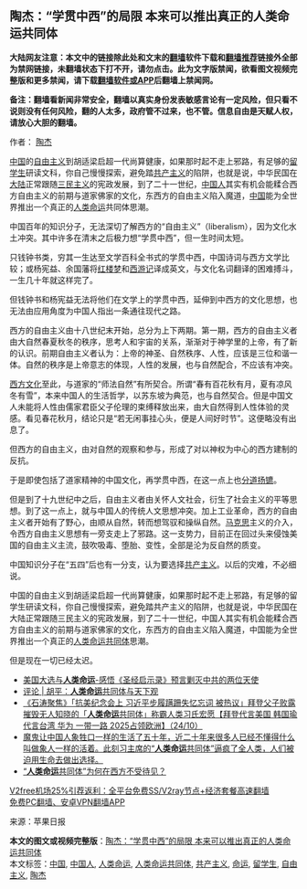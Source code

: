  <h2>陶杰：“学贯中西”的局限 本来可以推出真正的人类命运共同体</h2> <p class="notice"><b>大陆网友注意：本文中的链接除此处和文末的<a href="https://github.com/bannedbook/fanqiang" >翻墙</a>软件下载和<a href="https://github.com/killgcd/justmysocks/blob/master/README.md">翻墙推荐</a>链接外全部为禁网链接，未翻墙状态下打不开，请勿点击。此为文字版禁闻，欲看图文视频完整版和更多禁闻，请下载<a href="https://github.com/bannedbook/fanqiang">翻墙软件或APP</a>后翻墙上禁闻网。</p><p>备注：翻墙看新闻非常安全，翻墙以真实身份发表敏感言论有一定风险，但只看不说则没有任何风险，翻的人太多，政府管不过来，也不管。信息自由是天赋人权，请放心大胆的翻墙。</b></p>  <div class="entry"> <p>作者： <a href="https://www.bannedbook.org/bnews/tag/%e9%99%b6%e6%9d%b0/" class="st_tag internal_tag" rel="tag" title="标签 陶杰 下的日志">陶杰</a></p> <p id="summary"><span class='wp_keywordlink_affiliate'><a href="https://www.bannedbook.org/" title="中国" target="_blank">中国</a></span>的<a href="https://www.bannedbook.org/bnews/tag/%e8%87%aa%e7%94%b1%e4%b8%bb%e4%b9%89/" class="st_tag internal_tag" rel="tag" title="标签 自由主义 下的日志">自由主义</a>到胡适梁启超一代尚算健康，如果那时起不走上邪路，有足够的<a href="https://www.bannedbook.org/bnews/tag/%e7%95%99%e5%ad%a6%e7%94%9f/" class="st_tag internal_tag" rel="tag" title="标签 留学生 下的日志">留学生</a>研读文科，你自己慢慢探索，避免踏<span class='wp_keywordlink'><a href="https://www.bannedbook.org/forum2/topic6177.html" title="《共产主义的终极目的》" target="_blank">共产主义</a></span>的陷阱，也就是说，中华民国在<span class='wp_keywordlink_affiliate'><a href="https://www.bannedbook.org/" title="大陆" target="_blank">大陆</a></span>正常跟随<span class='wp_keywordlink'><a href="https://www.bannedbook.org/forum2/topic3456.html" title="孙中山《三民主义》" target="_blank">三民主义</a></span>的宪政发展，到了二十一世纪，<a href="https://www.bannedbook.org/bnews/tag/%e4%b8%ad%e5%9b%bd%e4%ba%ba/" class="st_tag internal_tag" rel="tag" title="标签 中国人 下的日志">中国人</a>其实有机会能糅合西方自由主义的前期与道家佛家的文化，东西方的自由主义陷入魔道，<a href="https://www.bannedbook.org/bnews/tag/%E4%B8%AD%E5%9B%BD/" class="st_tag internal_tag" rel="tag" title="标签 中国 下的日志">中国</a>能为全世界推出一个真正的<a href="https://www.bannedbook.org/bnews/tag/%E4%BA%BA%E7%B1%BB%E5%91%BD%E8%BF%90/" class="st_tag internal_tag" rel="tag" title="标签 人类命运 下的日志">人类命运</a>共同体思潮。</p> <p id="conimg">中国百年的知识分子，无法深切了解西方的“自由主义”（liberalism），因为文化水土冲突。其中许多在清末之后极力想“学贯中西”，但一生时间太短。</p>  <p>只钱钟书类，穷其一生达至文学百科全书式的学贯中西，中国诗词与西方文学比较；或杨宪益、余国藩将<span class='wp_keywordlink'><a href="https://www.bannedbook.org/forum3/topic58.html" title="红楼梦-谁解其中意" target="_blank">红楼梦</a></span>和<span class='wp_keywordlink'><a href="https://www.bannedbook.org/forum24/topic1503.html" title="深度揭秘《西游记》蕴含的玄机" target="_blank">西游记</a></span>译成英文，与文化名词翻译的困难搏斗，一生几十年就这样完了。</p> <p>但钱钟书和杨宪益无法将他们在文学上的学贯中西，延伸到中西方的文化思想，也无法由应用角度为中国人指出一条通往现代之路。</p> <p>西方的自由主义由十八世纪末开始，总分为上下两期。第一期，西方的自由主义者由大自然春夏秋冬的秩序，思考人和宇宙的关系，渐渐对于神学里的上帝，有了新的认识。前期自由主义者认为：上帝的神圣、自然秩序、人性，应该是三位和谐一体。自然的秩序是上帝意志的体现，人性的发展，也与自然配合，不应该有冲突。</p>  <p><span class='wp_keywordlink'><a href="https://www.bannedbook.org/forum3/topic47.html" title="西方传统文化汇编" target="_blank">西方文化</a></span>至此，与道家的“师法自然”有所契合。所谓“春有百花秋有月，夏有凉风冬有雪”，本来中国人的生活哲学，以苏东坡为典范，也与自然契合。但是中国文人未能将人性由儒家君臣父子伦理的束缚释放出来，由大自然得到人性体验的灵感。看见春花秋月，结论只是“若无闲事挂心头，便是人间好时节”。这便略没有出息了。</p> <p>但西方的自由主义，由对自然的观察和参与，形成了对以神权为中心的西方建制的反抗。</p> <p>于是即使包括了道家精神的中国文化，再学贯中西，在这一点上也<span class='wp_keywordlink'><a href="https://www.bannedbook.org/forum2/topic1335.html" title="老曹收藏-分道扬镳-苏南冲突始末" target="_blank">分道扬镳</a></span>。</p>  <p>但是到了十九世纪中之后，自由主义者由关怀人文社会，衍生了社会主义的平等思想。到了这一点上，就与中国人的传统人文思想冲突。加上工业革命，西方的自由主义者开始有了野心，由顺从自然，转而想驾驭和操纵自然。<span class='wp_keywordlink'><a href="https://www.bannedbook.org/forum2/topic105.html" title="《马克思的成魔之路》" target="_blank">马克思</a></span>主义的介入，令西方自由主义思想有一旁支走上了邪路。这一支势力，目前正在回过头来侵蚀美国的自由主义主流，鼓吹吸毒、堕胎、变性，全部是沦为反自然的质变。</p> <p>中国知识分子在“五四”后也有一分支，认为要选择<a href="https://www.bannedbook.org/bnews/tag/%e5%85%b1%e4%ba%a7%e4%b8%bb%e4%b9%89/" class="st_tag internal_tag" rel="tag" title="标签 共产主义 下的日志">共产主义</a>。以后的灾难，不必细说。</p> <p>中国的自由主义到胡适梁启超一代尚算健康，如果那时起不走上邪路，有足够的留学生研读文科，你自己慢慢探索，避免踏共产主义的陷阱，也就是说，中华民国在大陆正常跟随三民主义的宪政发展，到了二十一世纪，中国人其实有机会能糅合西方自由主义的前期与道家佛家的文化，东西方的自由主义陷入魔道，中国能为全世界推出一个真正的<a href="https://www.bannedbook.org/bnews/tag/%E4%BA%BA%E7%B1%BB%E5%91%BD%E8%BF%90%E5%85%B1%E5%90%8C%E4%BD%93/" class="st_tag internal_tag" rel="tag" title="标签 人类命运共同体 下的日志">人类命运共同体</a>思潮。</p>  <p>但是现在一切已经太迟。</p> <ul class='op-related-articles' title='相关阅读'> <li><a href='https://www.bannedbook.org/bnews/ssgc/20201204/1442061.html' target='_blank'>美国大选与<b>人类命运</b>-感悟《圣经启示录》预言剿灭中共的两位天使</a></li> <li><a href='https://www.bannedbook.org/bnews/comments/20201110/1428470.html' target='_blank'>评论 | 胡平：<b>人类命运</b>共同体与天下观</a></li> <li><a href='https://www.bannedbook.org/bnews/bannedvideo/20201025/1419729.html' target='_blank'>《石涛聚焦》「抗美纪念会上 习近平步履蹒跚失忆忘词 被热议」拜登父子败露摧毁无人知晓的「<b>人类命运</b>共同体」称霸人类习氏宏愿【拜登代言美国 韩国瑜代言台湾 华为 一带一路 2025占领欧洲】（24/10）</a></li> <li><a href='https://www.bannedbook.org/bnews/comments/20201010/1411393.html' target='_blank'>魔鬼让中国人象牲口一样的生活了五十年，近二十年来很多人已经不懂得什么叫做象人一样的活着。此刻习主席的“<b>人类命运</b>共同体”逼疯了全人类，人们被迫用生命去做出选择。</a></li> <li><a href='https://www.bannedbook.org/bnews/headline/20201003/1407432.html' target='_blank'>“<b>人类命运</b>共同体”为何在西方不受待见？</a></li> </ul> <p class="texttj"> <a href="https://github.com/bannedbook/fanqiang/wiki/V2ray%E6%9C%BA%E5%9C%BA" target="_blank">V2free机场25%引荐返利：全平台免费SS/V2ray节点+经济套餐高速翻墙</a><br/> <a href="https://github.com/bannedbook/fanqiang/wiki/%E7%A6%81%E9%97%BB%E7%BD%91%E5%AE%89%E5%8D%93%E7%BF%BB%E5%A2%99%E6%96%B0%E9%97%BBAPP" target="_blank">免费PC翻墙、安卓VPN翻墙APP</a></p><p> 来源：苹果日报 </p><a name='sharetosocial'></a>       <div><b>本文的图文或视频完整版</b>：<a href='https://www.bannedbook.org/bnews/comments/20201209/1444548.html'>陶杰：“学贯中西”的局限 本来可以推出真正的人类命运共同体</a></div>  </div><!--END ENTRY--> <div class="postfooter"> <div>本文标签：<a href="https://www.bannedbook.org/bnews/tag/%E4%B8%AD%E5%9B%BD/" rel="tag">中国</a>, <a href="https://www.bannedbook.org/bnews/tag/%e4%b8%ad%e5%9b%bd%e4%ba%ba/" rel="tag">中国人</a>, <a href="https://www.bannedbook.org/bnews/tag/%E4%BA%BA%E7%B1%BB%E5%91%BD%E8%BF%90/" rel="tag">人类命运</a>, <a href="https://www.bannedbook.org/bnews/tag/%E4%BA%BA%E7%B1%BB%E5%91%BD%E8%BF%90%E5%85%B1%E5%90%8C%E4%BD%93/" rel="tag">人类命运共同体</a>, <a href="https://www.bannedbook.org/bnews/tag/%e5%85%b1%e4%ba%a7%e4%b8%bb%e4%b9%89/" rel="tag">共产主义</a>, <a href="https://www.bannedbook.org/bnews/tag/%e5%91%bd%e8%bf%90/" rel="tag">命运</a>, <a href="https://www.bannedbook.org/bnews/tag/%e7%95%99%e5%ad%a6%e7%94%9f/" rel="tag">留学生</a>, <a href="https://www.bannedbook.org/bnews/tag/%e8%87%aa%e7%94%b1%e4%b8%bb%e4%b9%89/" rel="tag">自由主义</a>, <a href="https://www.bannedbook.org/bnews/tag/%e9%99%b6%e6%9d%b0/" rel="tag">陶杰</a></div>  </div><!--END POSTFOOTER--> 